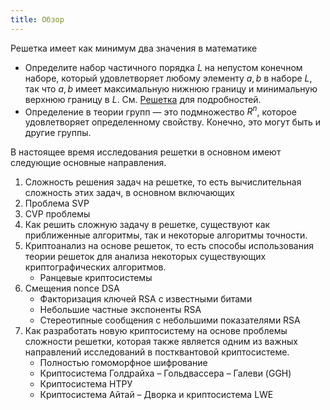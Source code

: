 ```yaml
---
title: Обзор
---
```


Решетка имеет как минимум два значения в математике

- Определите набор частичного порядка $L$ на непустом конечном наборе, который удовлетворяет любому элементу $a, b$ в
  наборе $L$, так что $a, b$ имеет максимальную нижнюю границу и минимальную верхнюю границу в $L$.
  См. [Решетка](<https://en.wikipedia.org/wiki/Lattice_(order)>) для подробностей.
- Определение в теории групп — это подмножество $R^n$, которое удовлетворяет определенному свойству. Конечно, это могут
  быть и другие группы.

В настоящее время исследования решетки в основном имеют следующие основные направления.

1. Сложность решения задач на решетке, то есть вычислительная сложность этих задач, в основном включающих
2. Проблема SVP
3. CVP проблемы
4. Как решить сложную задачу в решетке, существуют как приближенные алгоритмы, так и некоторые алгоритмы точности.
5. Криптоанализ на основе решеток, то есть способы использования теории решеток для анализа некоторых существующих
   криптографических алгоритмов.
    - Ранцевые криптосистемы
6. Смещения nonce DSA
    - Факторизация ключей RSA с известными битами
    - Небольшие частные экспоненты RSA
    - Стереотипные сообщения с небольшими показателями RSA
7. Как разработать новую криптосистему на основе проблемы сложности решетки, которая также является одним из важных
   направлений исследований в постквантовой криптосистеме.
    - Полностью гомоморфное шифрование
    - Криптосистема Голдрайха – Гольдвассера – Галеви (GGH)
    - Криптосистема НТРУ
    - Криптосистема Айтай – Дворка и криптосистема LWE
